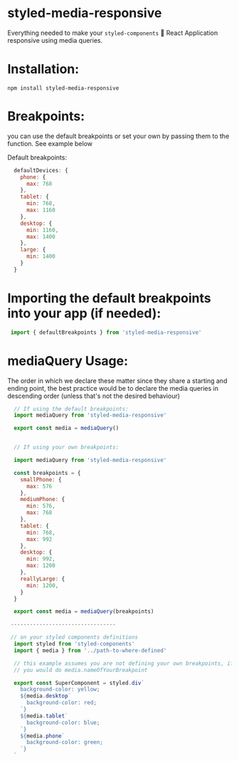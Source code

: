 # styled-media-responsive
Everything needed to make your `styled-components` 💅 React Application responsive using media queries.

# Installation:
`npm install styled-media-responsive`

# Breakpoints:
you can use the default breakpoints or set your own by passing them to the function. See example below

Default breakpoints:

 ````javascript
   defaultDevices: {
     phone: {
       max: 768
     },
     tablet: {
       min: 768,
       max: 1160
     },
     desktop: {
       min: 1160,
       max: 1400
     },
     large: {
       min: 1400
     }
   }
 ````

# Importing the default breakpoints into your app (if needed):
````javascript
 import { defaultBreakpoints } from 'styled-media-responsive'
````

# mediaQuery Usage:
The order in which we declare these matter since they share a starting and ending point,
the best practice would be to declare the media queries in descending order (unless that's not the desired behaviour)

````javascript
  // If using the default breakpoints:
  import mediaQuery from 'styled-media-responsive'

  export const media = mediaQuery()


  // If using your own breakpoints:

  import mediaQuery from 'styled-media-responsive'

  const breakpoints = {
    smallPhone: {
      max: 576
    },
    mediumPhone: {
      min: 576,
      max: 768
    },
    tablet: {
      min: 768,
      max: 992
    },
    desktop: {
      min: 992,
      max: 1200
    },
    reallyLarge: {
      min: 1200,
    }
  }

  export const media = mediaQuery(breakpoints)

 ---------------------------------

 // on your styled components definitions
  import styled from 'styled-components'
  import { media } from '../path-to-where-defined'

  // this example assumes you are not defining your own breakpoints, if you are,
  // you would do media.nameOfYourBreakpoint

  export const SuperComponent = styled.div`
    background-color: yellow;
    ${media.desktop`
      background-color: red;
    `}
    ${media.tablet`
      background-color: blue;
    `}
    ${media.phone`
      background-color: green;
    `}
  `

````
